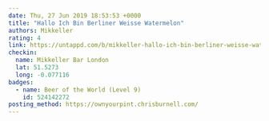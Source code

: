 ```yaml
---
date: Thu, 27 Jun 2019 18:53:53 +0000
title: "Hallo Ich Bin Berliner Weisse Watermelon"
authors: Mikkeller
rating: 4
link: https://untappd.com/b/mikkeller-hallo-ich-bin-berliner-weisse-watermelon/2257688
checkin:
  name: Mikkeller Bar London
  lat: 51.5273
  long: -0.077116
badges:
  - name: Beer of the World (Level 9)
    id: 524142272
posting_method: https://ownyourpint.chrisburnell.com/
---
```

